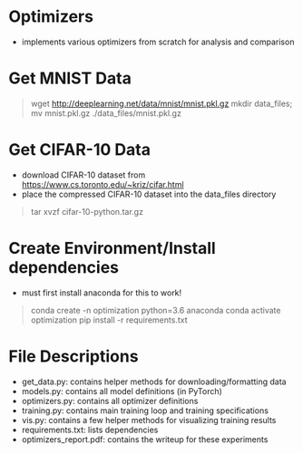 # Optimizers
- implements various optimizers from scratch for analysis and comparison

# Get MNIST Data
> wget http://deeplearning.net/data/mnist/mnist.pkl.gz
> mkdir data_files; mv mnist.pkl.gz ./data_files/mnist.pkl.gz

# Get CIFAR-10 Data
- download CIFAR-10 dataset from https://www.cs.toronto.edu/~kriz/cifar.html
- place the compressed CIFAR-10 dataset into the data_files directory
> tar xvzf cifar-10-python.tar.gz

# Create Environment/Install dependencies
- must first install anaconda for this to work!
> conda create -n optimization python=3.6 anaconda
> conda activate optimization
> pip install -r requirements.txt

# File Descriptions
- get_data.py: contains helper methods for downloading/formatting data
- models.py: contains all model definitions (in PyTorch)
- optimizers.py: contains all optimizer definitions
- training.py: contains main training loop and training specifications
- vis.py: contains a few helper methods for visualizing training results
- requirements.txt: lists dependencies
- optimizers_report.pdf: contains the writeup for these experiments
